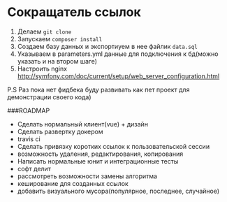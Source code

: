 Сокращатель ссылок
==================
1. Делаем ```git clone```  
2. Запускаем ```composer install```  
3. Создаем базу данных и экспортиуем в нее файлик ```data.sql```  
4. Указываем в parameters.yml данные для подключения к бд(можно указать и на втором шаге)  
5. Настроить nginx http://symfony.com/doc/current/setup/web_server_configuration.html

P.S Раз пока нет фидбека буду развивать как пет проект для демонстрации своего кода)

###ROADMAP
- Сделать нормальный клиент(vue) + дизайн
- Сделать развертку  докером
- travis ci
- Сделать привязку коротких ссылок к пользовательской сессии
- возможность удаления, редактирования, копирования
- Написать нормальные юнит и интеграционные тесты
- софт делит
- рассмотреть возможности замены алгоритма
- кеширование для созданных ссылок
- добавить визуального мусора(популярное, последнее, случайное)


